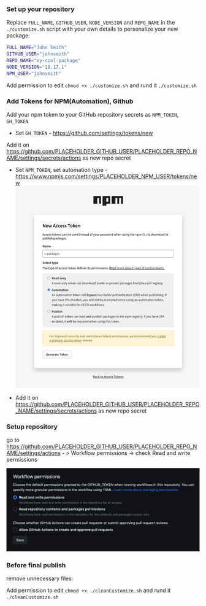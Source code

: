 ### Set up your repository

Replace `FULL_NAME`, `GITHUB_USER`, `NODE_VERSION` and `REPO_NAME` in the `./customize.sh` script with your own details to personalize your new package:

```bash
FULL_NAME="John Smith"
GITHUB_USER="johnsmith"
REPO_NAME="my-cool-package"
NODE_VERSION="18.17.1"
NPM_USER="johnsmith"
```

Add permission to edit `chmod +x ./customize.sh` and rund it `./customize.sh`

### Add Tokens for NPM(**Automation**), Github

Add your npm token to your GitHub repository secrets as `NPM_TOKEN`, `GH_TOKEN` 

- Set `GH_TOKEN` - https://github.com/settings/tokens/new

Add it on https://github.com/PLACEHOLDER_GITHUB_USER/PLACEHOLDER_REPO_NAME/settings/secrets/actions as new repo secret

- Set `NPM_TOKEN`, set automation type - https://www.npmjs.com/settings/PLACEHOLDER_NPM_USER/tokens/new
  ![npm.png](npm.png)

- Add it on https://github.com/PLACEHOLDER_GITHUB_USER/PLACEHOLDER_REPO_NAME/settings/secrets/actions as new repo secret

### Setup repository

go to
https://github.com/PLACEHOLDER_GITHUB_USER/PLACEHOLDER_REPO_NAME/settings/actions - > Workflow permissions -> check
Read and write permissions

![gh.png](gh.png)

### Before final publish

remove unnecessary files:


Add permission to edit `chmod +x ./cleanCustomize.sh` and rund it `./cleanCustomize.sh`
